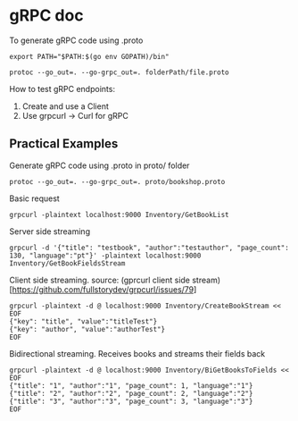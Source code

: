 # gRPC doc
To generate gRPC code using .proto

```
export PATH="$PATH:$(go env GOPATH)/bin"
  
protoc --go_out=. --go-grpc_out=. folderPath/file.proto
```

How to test gRPC endpoints:
1. Create and use a Client
2. Use grpcurl -> Curl for gRPC



## Practical Examples

Generate gRPC code using .proto in proto/ folder
```
protoc --go_out=. --go-grpc_out=. proto/bookshop.proto
```

Basic request
```
grpcurl -plaintext localhost:9000 Inventory/GetBookList
```

Server side streaming
```
grpcurl -d '{"title": "testbook", "author":"testauthor", "page_count": 130, "language":"pt"}' -plaintext localhost:9000 Inventory/GetBookFieldsStream
```


Client side streaming. source: (gprcurl client side stream)[https://github.com/fullstorydev/grpcurl/issues/79]
```
grpcurl -plaintext -d @ localhost:9000 Inventory/CreateBookStream << EOF
{"key": "title", "value":"titleTest"}
{"key": "author", "value":"authorTest"}
EOF
```


Bidirectional streaming. Receives books and streams their fields back
```
grpcurl -plaintext -d @ localhost:9000 Inventory/BiGetBooksToFields << EOF
{"title": "1", "author":"1", "page_count": 1, "language":"1"}
{"title": "2", "author":"2", "page_count": 2, "language":"2"}
{"title": "3", "author":"3", "page_count": 3, "language":"3"}
EOF
```